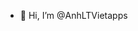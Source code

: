 - 👋 Hi, I’m @AnhLTVietapps

<!---
AnhLTVietapps/AnhLTVietapps is a ✨ special ✨ repository because its `README.md` (this file) appears on your GitHub profile.
You can click the Preview link to take a look at your changes.
--->
